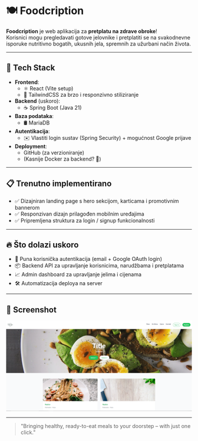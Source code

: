 # 🍽️ Foodcription

**Foodcription** je web aplikacija za **pretplatu na zdrave obroke**!  
Korisnici mogu pregledavati gotove jelovnike i pretplatiti se na svakodnevne isporuke nutritivno bogatih, ukusnih jela, spremnih za užurbani način života.

---

## 🚀 Tech Stack

- **Frontend**:
  - ⚛️ React (Vite setup)
  - 🎨 TailwindCSS za brzo i responzivno stiliziranje
- **Backend** (uskoro):
  - ☕ Spring Boot (Java 21)
- **Baza podataka**:
  - 🛢️ MariaDB
- **Autentikacija**:
  - ✉️ Vlastiti login sustav (Spring Security) + mogućnost Google prijave
- **Deployment**:
  - GitHub (za verzioniranje)
  - (Kasnije Docker za backend? 🚀)

---

## 📋 Trenutno implementirano

- ✅ Dizajniran landing page s hero sekcijom, karticama i promotivnim bannerom
- ✅ Responzivan dizajn prilagođen mobilnim uređajima
- ✅ Pripremljena struktura za login / signup funkcionalnosti

---

## 🔥 Što dolazi uskoro

- 🔐 Puna korisnička autentikacija (email + Google OAuth login)
- 📦 Backend API za upravljanje korisnicima, narudžbama i pretplatama
- 📈 Admin dashboard za upravljanje jelima i cijenama
- 🛠️ Automatizacija deploya na server

---

## 📸 Screenshot

![Foodcription Landing Page](frontend\src\assets\Landingpage.png)

---

> "Bringing healthy, ready-to-eat meals to your doorstep – with just one click."
